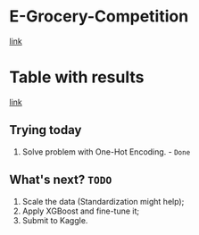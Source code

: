 # E-Grocery-Competition
[link](https://www.kaggle.com/competitions/rohlik-sales-forecasting-challenge-v2/overview)

# Table with results
[link](https://docs.google.com/spreadsheets/d/1AW-Eba7vc2m1ccbypjgnHYhD_OyqKfwHnr3hOWMpVuM/edit?gid=0#gid=0)

## Trying today
1) Solve problem with One-Hot Encoding. - `Done`

## What's next? `TODO`
1) Scale the data (Standardization might help);
2) Apply XGBoost and fine-tune it;
3) Submit to Kaggle.